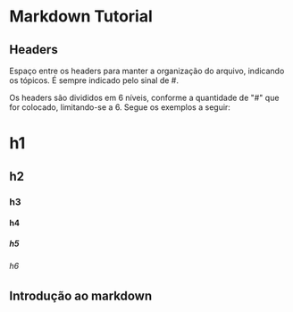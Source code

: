 # Markdown Tutorial

## Headers
Espaço entre os headers para manter a organização do arquivo, indicando os tópicos. É sempre indicado pelo sinal de #.

Os headers são divididos em 6 níveis, conforme a quantidade de "#" que for colocado, limitando-se a 6. Segue os exemplos a seguir:

# h1
## h2
### h3
#### h4
##### h5
###### h6

## Introdução ao markdown
